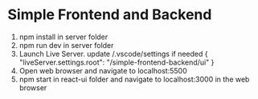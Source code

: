# Simple Frontend and Backend

1. npm install in server folder
2. npm run dev in server folder
3. Launch Live Server. update /.vscode/settings if needed
{
    "liveServer.settings.root": "/simple-frontend-backend/ui"
}
4. Open web browser and navigate to localhost:5500
5. npm start in react-ui folder and navigate to localhost:3000 in the web browser